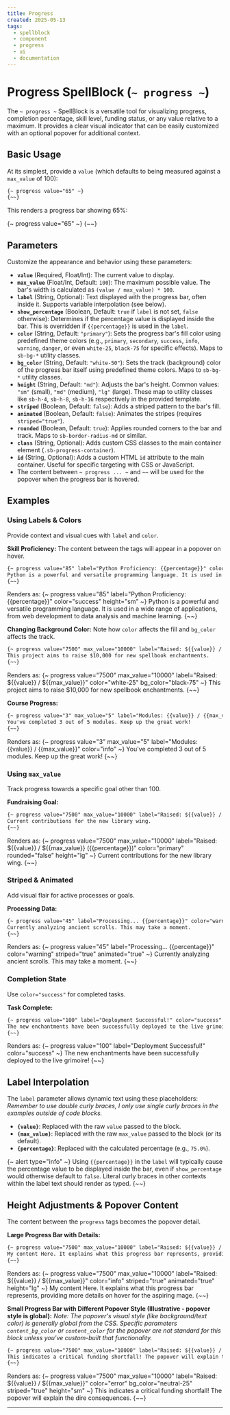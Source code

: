 ```yaml
---
title: Progress
created: 2025-05-13
tags:
  - spellblock
  - component
  - progress
  - ui
  - documentation
---
```


# Progress SpellBlock (`~ progress ~`)

The `~ progress ~` SpellBlock is a versatile tool for visualizing progress, completion percentage, skill level, funding status, or any value relative to a maximum. It provides a clear visual indicator that can be easily customized with an optional popover for additional context.

## Basic Usage

At its simplest, provide a `value` (which defaults to being measured against a `max_value` of 100):

```markdown
{~ progress value="65" ~}
{~~}
```

This renders a progress bar showing 65%:

{~ progress value="65" ~}
{~~}

## Parameters

Customize the appearance and behavior using these parameters:

* **`value`** (Required, Float/Int): The current value to display.
* **`max_value`** (Float/Int, Default: `100`): The maximum possible value. The bar's width is calculated as `(value / max_value) * 100`.
* **`label`** (String, Optional): Text displayed with the progress bar, often inside it. Supports variable interpolation (see below).
* **`show_percentage`** (Boolean, Default: `true` if `label` is not set, `false` otherwise): Determines if the percentage value is displayed inside the bar. This is overridden if `{{percentage}}` is used in the `label`.
* **`color`** (String, Default: `"primary"`): Sets the progress bar's fill color using predefined theme colors (e.g., `primary`, `secondary`, `success`, `info`, `warning`, `danger`, or even `white-25`, `black-75` for specific effects). Maps to `sb-bg-*` utility classes.
* **`bg_color`** (String, Default: `"white-50"`): Sets the track (background) color of the progress bar itself using predefined theme colors. Maps to `sb-bg-*` utility classes.
* **`height`** (String, Default: `"md"`): Adjusts the bar's height. Common values: `"sm"` (small), `"md"` (medium), `"lg"` (large). These map to utility classes like `sb-h-4`, `sb-h-8`, `sb-h-16` respectively in the provided template.
* **`striped`** (Boolean, Default: `false`): Adds a striped pattern to the bar's fill.
* **`animated`** (Boolean, Default: `false`): Animates the stripes (requires `striped="true"`).
* **`rounded`** (Boolean, Default: `true`): Applies rounded corners to the bar and track. Maps to `sb-border-radius-md` or similar.
* **`class`** (String, Optional): Adds custom CSS classes to the main container element (`.sb-progress-container`).
* **`id`** (String, Optional): Adds a custom HTML `id` attribute to the main container. Useful for specific targeting with CSS or JavaScript.
* The content between `~ progress ... ~` and `~~` will be used for the popover when the progress bar is hovered.

## Examples

### Using Labels & Colors

Provide context and visual cues with `label` and `color`.

**Skill Proficiency:**
The content between the tags will appear in a popover on hover.

```markdown
{~ progress value="85" label="Python Proficiency: {{percentage}}" color="success" height="sm" ~}
Python is a powerful and versatile programming language. It is used in a wide range of applications, from web development to data analysis and machine learning.
{~~}
```

Renders as:
{~ progress value="85" label="Python Proficiency: {{percentage}}" color="success" height="sm" ~}
Python is a powerful and versatile programming language. It is used in a wide range of applications, from web development to data analysis and machine learning.
{~~}

**Changing Background Color:**
Note how `color` affects the fill and `bg_color` affects the track.

```markdown
{~ progress value="7500" max_value="10000" label="Raised: ${{value}} / ${{max_value}}" color="white-25" bg_color="black-75" ~}
This project aims to raise $10,000 for new spellbook enchantments.
{~~}
```

Renders as:
{~ progress value="7500" max_value="10000" label="Raised: ${{value}} / ${{max_value}}" color="white-25" bg_color="black-75" ~}
This project aims to raise $10,000 for new spellbook enchantments.
{~~}

**Course Progress:**

```markdown
{~ progress value="3" max_value="5" label="Modules: {{value}} / {{max_value}}" color="info" ~}
You've completed 3 out of 5 modules. Keep up the great work!
{~~}
```

Renders as:
{~ progress value="3" max_value="5" label="Modules: {{value}} / {{max_value}}" color="info" ~}
You've completed 3 out of 5 modules. Keep up the great work!
{~~}

### Using `max_value`

Track progress towards a specific goal other than 100.

**Fundraising Goal:**

```markdown
{~ progress value="7500" max_value="10000" label="Raised: ${{value}} / ${{max_value}} ({{percentage}})" color="primary" rounded="false" height="lg" ~}
Current contributions for the new library wing.
{~~}
```

Renders as:
{~ progress value="7500" max_value="10000" label="Raised: ${{value}} / ${{max_value}} ({{percentage}})" color="primary" rounded="false" height="lg" ~}
Current contributions for the new library wing.
{~~}

### Striped & Animated

Add visual flair for active processes or goals.

**Processing Data:**

```markdown
{~ progress value="45" label="Processing... {{percentage}}" color="warning" striped="true" animated="true" ~}
Currently analyzing ancient scrolls. This may take a moment.
{~~}
```

Renders as:
{~ progress value="45" label="Processing... {{percentage}}" color="warning" striped="true" animated="true" ~}
Currently analyzing ancient scrolls. This may take a moment.
{~~}

### Completion State

Use `color="success"` for completed tasks.

**Task Complete:**

```markdown
{~ progress value="100" label="Deployment Successful!" color="success" ~}
The new enchantments have been successfully deployed to the live grimoire!
{~~}
```

Renders as:
{~ progress value="100" label="Deployment Successful!" color="success" ~}
The new enchantments have been successfully deployed to the live grimoire!
{~~}

## Label Interpolation

The `label` parameter allows dynamic text using these placeholders:
*Remember to use double curly braces, I only use single curly braces in the examples outside of code blocks.*  

* **`{value}`**: Replaced with the raw `value` passed to the block.
* **`{max_value}`**: Replaced with the raw `max_value` passed to the block (or its default).
* **`{percentage}`**: Replaced with the calculated percentage (e.g., `75.0%`).

{~ alert type="info" ~}
Using `{{percentage}}` in the `label` will typically cause the percentage value to be displayed inside the bar, even if `show_percentage` would otherwise default to `false`. Literal curly braces in other contexts within the label text should render as typed.
{~~}

## Height Adjustments & Popover Content

The content between the `progress` tags becomes the popover detail.

**Large Progress Bar with Details:**

```markdown
{~ progress value="7500" max_value="10000" label="Raised: ${{value}} / ${{max_value}}" color="info" striped="true" animated="true" height="lg" ~}
My content Here. It explains what this progress bar represents, providing more details on hover for the aspiring mage.
{~~}
```

Renders as:
{~ progress value="7500" max_value="10000" label="Raised: ${{value}} / ${{max_value}}" color="info" striped="true" animated="true" height="lg" ~}
My content Here. It explains what this progress bar represents, providing more details on hover for the aspiring mage.
{~~}

**Small Progress Bar with Different Popover Style (Illustrative - popover style is global):**
*Note: The popover's visual style (like background/text color) is generally global from the CSS. Specific parameters `content_bg_color` or `content_color` for the popover are not standard for this block unless you've custom-built that functionality.*

```markdown
{~ progress value="7500" max_value="10000" label="Raised: ${{value}} / ${{max_value}}" color="error" bg_color="neutral-25" striped="true" height="sm" ~}
This indicates a critical funding shortfall! The popover will explain the dire consequences.
{~~}
```

Renders as:
{~ progress value="7500" max_value="10000" label="Raised: ${{value}} / ${{max_value}}" color="error" bg_color="neutral-25" striped="true" height="sm" ~}
This indicates a critical funding shortfall! The popover will explain the dire consequences.
{~~}

---
